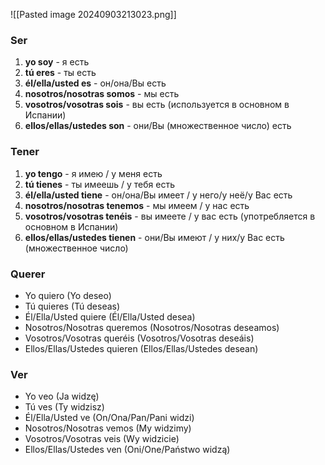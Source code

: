 ![[Pasted image 20240903213023.png]]

### Ser
1. **yo soy** - я есть
2. **tú eres** - ты есть
3. **él/ella/usted es** - он/она/Вы есть
4. **nosotros/nosotras somos** - мы есть
5. **vosotros/vosotras sois** - вы есть (используется в основном в Испании)
6. **ellos/ellas/ustedes son** - они/Вы (множественное число) есть

### Tener
1. **yo tengo** - я имею / у меня есть
2. **tú tienes** - ты имеешь / у тебя есть
3. **él/ella/usted tiene** - он/она/Вы имеет / у него/у неё/у Вас есть
4. **nosotros/nosotras tenemos** - мы имеем / у нас есть
5. **vosotros/vosotras tenéis** - вы имеете / у вас есть (употребляется в основном в Испании)
6. **ellos/ellas/ustedes tienen** - они/Вы имеют / у них/у Вас есть (множественное число)

### Querer
- Yo quiero (Yo deseo)
- Tú quieres (Tú deseas)
- Él/Ella/Usted quiere (Él/Ella/Usted desea)
- Nosotros/Nosotras queremos (Nosotros/Nosotras deseamos)
- Vosotros/Vosotras queréis (Vosotros/Vosotras deseáis)
- Ellos/Ellas/Ustedes quieren (Ellos/Ellas/Ustedes desean)

### Ver
- Yo veo (Ja widzę)
- Tú ves (Ty widzisz)
- Él/Ella/Usted ve (On/Ona/Pan/Pani widzi)
- Nosotros/Nosotras vemos (My widzimy)
- Vosotros/Vosotras veis (Wy widzicie)
- Ellos/Ellas/Ustedes ven (Oni/One/Państwo widzą)